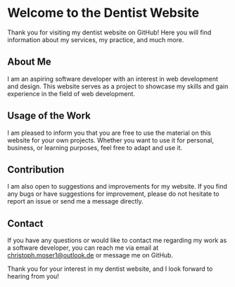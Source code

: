 # Welcome to the Dentist Website

Thank you for visiting my dentist website on GitHub! Here you will find information about my services, my practice, and much more.

## About Me

I am an aspiring software developer with an interest in web development and design. This website serves as a project to showcase my skills and gain experience in the field of web development.

## Usage of the Work

I am pleased to inform you that you are free to use the material on this website for your own projects. Whether you want to use it for personal, business, or learning purposes, feel free to adapt and use it.

## Contribution

I am also open to suggestions and improvements for my website. If you find any bugs or have suggestions for improvement, please do not hesitate to report an issue or send me a message directly.

## Contact

If you have any questions or would like to contact me regarding my work as a software developer, you can reach me via email at christoph.moser1@outlook.de or message me on GitHub.

Thank you for your interest in my dentist website, and I look forward to hearing from you!

